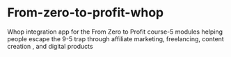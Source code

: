 # From-zero-to-profit-whop
Whop integration app for the From Zero to Profit course-5 modules helping people escape the 9-5 trap through affiliate marketing, freelancing, content creation , and digital products 
